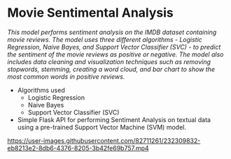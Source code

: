 # Movie Sentimental Analysis
  *This model performs sentiment analysis on the IMDB dataset containing movie reviews. The model uses three different algorithms - Logistic Regression, Naive Bayes, and Support Vector Classifier (SVC) - to predict the sentiment of the movie reviews as positive or negative. The model also includes data cleaning and visualization techniques such as removing stopwords, stemming, creating a word cloud, and bar chart to show the most common words in positive reviews.*
 * Algorithms used
   * Logistic Regression
   * Naive Bayes
   * Support Vector Classifier (SVC)
 * Simple Flask API for performing Sentiment Analysis on textual data using a pre-trained Support Vector Machine (SVM) model.


https://user-images.githubusercontent.com/82711261/232309832-eb8213e2-8db6-4376-8205-3b42fe69b757.mp4

